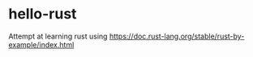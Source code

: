 # hello-rust
Attempt at learning rust using https://doc.rust-lang.org/stable/rust-by-example/index.html
